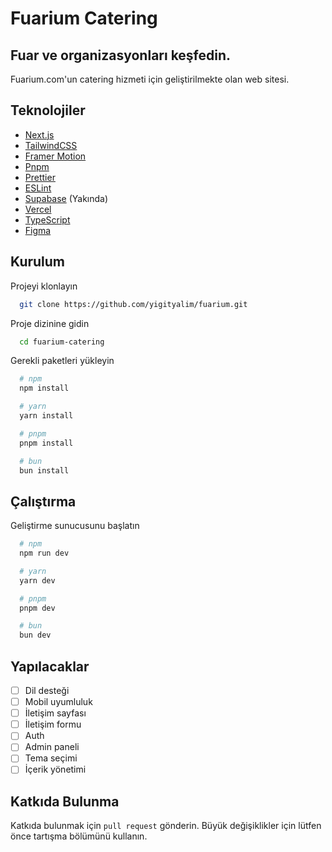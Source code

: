 # Fuarium Catering

## Fuar ve organizasyonları keşfedin.

Fuarium.com'un catering hizmeti için geliştirilmekte olan web sitesi.

## Teknolojiler

-   [Next.js](https://nextjs.org/)
-   [TailwindCSS](https://tailwindcss.com/)
-   [Framer Motion](https://www.framer.com/motion/)
-   [Pnpm](https://pnpm.io/)
-   [Prettier](https://prettier.io/)
-   [ESLint](https://eslint.org/)
-   [Supabase](https://supabase.io/) (Yakında)
-   [Vercel](https://vercel.com/)
-   [TypeScript](https://www.typescriptlang.org/)
-   [Figma](https://www.figma.com/)

## Kurulum

Projeyi klonlayın

```bash
  git clone https://github.com/yigityalim/fuarium.git
```

Proje dizinine gidin

```bash
  cd fuarium-catering
```

Gerekli paketleri yükleyin

```bash
  # npm
  npm install

  # yarn
  yarn install

  # pnpm
  pnpm install

  # bun
  bun install
```

## Çalıştırma

Geliştirme sunucusunu başlatın

```bash
  # npm
  npm run dev

  # yarn
  yarn dev

  # pnpm
  pnpm dev

  # bun
  bun dev
```

## Yapılacaklar

-   [ ] Dil desteği
-   [ ] Mobil uyumluluk
-   [ ] İletişim sayfası
-   [ ] İletişim formu
-   [ ] Auth
-   [ ] Admin paneli
-   [ ] Tema seçimi
-   [ ] İçerik yönetimi

## Katkıda Bulunma

Katkıda bulunmak için `pull request` gönderin. Büyük değişiklikler için lütfen önce tartışma bölümünü kullanın.
